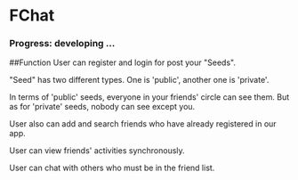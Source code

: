 # FChat
### Progress: developing ...

##Function
User can register and login for post your "Seeds".

"Seed" has two different types. One is 'public', another one is 'private'.

In terms of 'public' seeds, everyone in your friends' circle can see them. But as for 'private' seeds, nobody can see except you.

User also can add and search friends who have already registered in our app.

User can view friends' activities synchronously.

User can chat with others who must be in the friend list.
